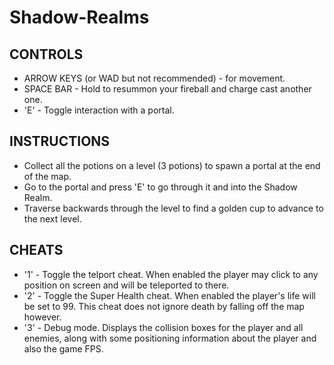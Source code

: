 # Shadow-Realms
CONTROLS
------------------
* ARROW KEYS (or WAD but not recommended) - for movement.
* SPACE BAR - Hold to resummon your fireball and charge cast another one.
* 'E' - Toggle interaction with a portal.

INSTRUCTIONS
------------------
* Collect all the potions on a level (3 potions) to spawn a portal at the end of the map.
* Go to the portal and press 'E' to go through it and into the Shadow Realm.
* Traverse backwards through the level to find a golden cup to advance to the next level.

CHEATS
------------------
* '1' - Toggle the telport cheat. When enabled the player may click to any position on screen
	and will be teleported to there.
* '2' - Toggle the Super Health cheat. When enabled the player's life will be set to 99. This cheat does not ignore death by falling off the map however.
* '3' - Debug mode. Displays the collision boxes for the player and all enemies, along with some positioning information about the player and also the game FPS.
